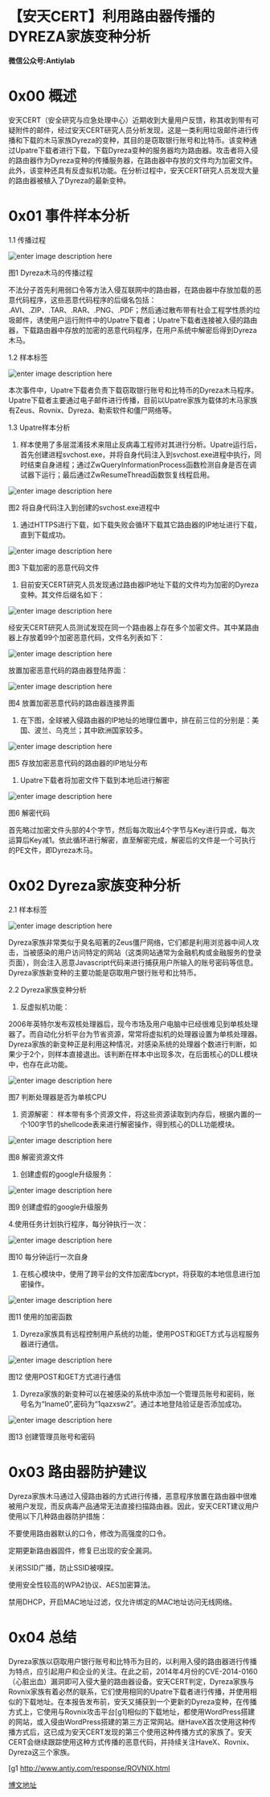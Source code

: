 # 【安天CERT】利用路由器传播的DYREZA家族变种分析

**微信公众号:Antiylab**

0x00 概述
=====

安天CERT（安全研究与应急处理中心）近期收到大量用户反馈，称其收到带有可疑附件的邮件，经过安天CERT研究人员分析发现，这是一类利用垃圾邮件进行传播和下载的木马家族Dyreza的变种，其目的是窃取银行账号和比特币。该变种通过Upatre下载者进行下载，下载Dyreza变种的服务器均为路由器。攻击者将入侵的路由器作为Dyreza变种的传播服务器，在路由器中存放的文件均为加密文件。此外，该变种还具有反虚拟机功能。在分析过程中，安天CERT研究人员发现大量的路由器被植入了Dyreza的最新变种。

0x01 事件样本分析
=====

1.1 传播过程

![enter image description here](http://drops.javaweb.org/uploads/images/48de759692c59d15c78a83640a829b59c8e94393.jpg)

图1 Dyreza木马的传播过程

不法分子首先利用弱口令等方法入侵互联网中的路由器，在路由器中存放加载的恶意代码程序，这些恶意代码程序的后缀名包括： .AVI、.ZIP、.TAR、.RAR、.PNG、.PDF；然后通过散布带有社会工程学性质的垃圾邮件，诱使用户运行附件中的Upatre下载者；Upatre下载者连接被入侵的路由器，下载路由器中存放的加密的恶意代码程序，在用户系统中解密后得到Dyreza木马。

1.2 样本标签

![enter image description here](http://drops.javaweb.org/uploads/images/6bfe93fdcac29d11698370178cd0d4bb89c7eb92.jpg)

本次事件中，Upatre下载者负责下载窃取银行账号和比特币的Dyreza木马程序。Upatre下载者主要通过电子邮件进行传播，目前以Upatre家族为载体的木马家族有Zeus、Rovnix、Dyreza、勒索软件和僵尸网络等。

1.3 Upatre样本分析

1.  样本使用了多层混淆技术来阻止反病毒工程师对其进行分析。Upatre运行后，首先创建进程svchost.exe，并将自身代码注入到svchost.exe进程中执行，同时结束自身进程；通过ZwQueryInformationProcess函数检测自身是否在调试器下运行；最后通过ZwResumeThread函数恢复线程启用。

![enter image description here](http://drops.javaweb.org/uploads/images/e0dcac02f8c1cc150bbd48ee0973ecb373c9578d.jpg)

图2 将自身代码注入到创建的svchost.exe进程中

1.  通过HTTPS进行下载，如下载失败会循环下载其它路由器的IP地址进行下载，直到下载成功。

![enter image description here](http://drops.javaweb.org/uploads/images/fdba9f65c680a6f7bfcce37c295e0c4c8e3dd1e0.jpg)

图3 下载加密的恶意代码文件

1.  目前安天CERT研究人员发现通过路由器IP地址下载的文件均为加密的Dyreza变种。其文件后缀名如下：

![enter image description here](http://drops.javaweb.org/uploads/images/6526c5f739025477d81c7c2d6ad17a7ed2244ba2.jpg)

经安天CERT研究人员测试发现在同一个路由器上存在多个加密文件。其中某路由器上存放着99个加密恶意代码，文件名列表如下：

![enter image description here](http://drops.javaweb.org/uploads/images/3307b8a799814dc714baa287beb4c9bc836dadc4.jpg)

放置加密恶意代码的路由器登陆界面：

![enter image description here](http://drops.javaweb.org/uploads/images/71c3dfe246fc811cfc67d59bdeb8df33c704905f.jpg)

图4 放置加密恶意代码的路由器连接界面

1.  在下图，全球被入侵路由器的IP地址的地理位置中，排在前三位的分别是：美国、波兰、乌克兰；其中欧洲国家较多。

![enter image description here](http://drops.javaweb.org/uploads/images/f66bfe4c177c97772aeea68e406866cea33c72a5.jpg)

图5 存放加密恶意代码的路由器的IP地址分布

1.  Upatre下载者将加密文件下载到本地后进行解密

![enter image description here](http://drops.javaweb.org/uploads/images/950e9e82e41109cedfa50a8ebf9818ef4fc33ce7.jpg)

图6 解密代码

首先略过加密文件头部的4个字节，然后每次取出4个字节与Key进行异或，每次运算后Key减1。依此循环进行解密，直至解密完成，解密后的文件是一个可执行的PE文件，即Dyreza木马。

0x02 Dyreza家族变种分析
=====

2.1 样本标签

![enter image description here](http://drops.javaweb.org/uploads/images/9f0102c1b0a42fa8bfdf4b7a1a59bb77b2303d56.jpg)

Dyreza家族非常类似于臭名昭著的Zeus僵尸网络，它们都是利用浏览器中间人攻击，当被感染的用户访问特定的网站（这类网站通常为金融机构或金融服务的登录页面），则会注入恶意Javascript代码来进行捕获用户所输入的账号密码等信息。Dyreza家族新变种的主要功能是窃取用户银行账号和比特币。

2.2 Dyreza家族变种分析

1.  反虚拟机功能：

2006年英特尔发布双核处理器后，现今市场及用户电脑中已经很难见到单核处理器了。而自动化分析平台为节省资源，常常将虚拟机的处理器设置为单核处理器。Dyreza家族的新变种正是利用这种情况，对感染系统的处理器个数进行判断，如果少于2个，则样本直接退出。该判断在样本中出现多次，在后面核心的DLL模块中，也存在此功能。

![enter image description here](http://drops.javaweb.org/uploads/images/acadc41ce11337444da287369ea6aab00dbe5e1a.jpg)

图7 判断处理器是否为单核CPU

1.  资源解密： 样本带有多个资源文件，将这些资源读取到内存后，根据内置的一个100字节的shellcode表来进行解密操作，得到核心的DLL功能模块。

![enter image description here](http://drops.javaweb.org/uploads/images/01caa8e4e59e22ca54867e8a4b2e802cb960ae7d.jpg)

图8 解密资源文件

1.  创建虚假的google升级服务：

![enter image description here](http://drops.javaweb.org/uploads/images/28bf3fa3b04ca0110436b09e31082c46affb814f.jpg)

图9 创建虚假的google升级服务

4.使用任务计划执行程序，每分钟执行一次：

![enter image description here](http://drops.javaweb.org/uploads/images/e2086b9e371e9523b794df39470062b029ecee2e.jpg)

图10 每分钟运行一次自身

1.  在核心模块中，使用了跨平台的文件加密库bcrypt，将获取的本地信息进行加密操作。

![enter image description here](http://drops.javaweb.org/uploads/images/4cd5c5ba2d58e799f73d4e111e29091e4ae92f08.jpg)

图11 使用的加密函数

1.  Dyreza家族具有远程控制用户系统的功能，使用POST和GET方式与远程服务器进行通信。

![enter image description here](http://drops.javaweb.org/uploads/images/97e6d18d917960395a74b7f491a3fb2275b0a8e7.jpg)

图12 使用POST和GET方式进行通信

1.  Dyreza家族的新变种可以在被感染的系统中添加一个管理员账号和密码，账号名为“lname0”,密码为“1qazxsw2”。通过本地登陆验证是否添加成功。

![enter image description here](http://drops.javaweb.org/uploads/images/eba9027d4f0cbab703c7777b0c516491811b525c.jpg)

图13 创建管理员账号和密码

0x03 路由器防护建议
=====

Dyreza家族木马通过入侵路由器的方式进行传播，恶意程序放置在路由器中很难被用户发现，而反病毒产品通常无法直接扫描路由器。因此，安天CERT建议用户使用以下几种路由器防护措施：

不要使用路由器默认的口令，修改为高强度的口令。

定期更新路由器固件，修复已出现的安全漏洞。

关闭SSID广播，防止SSID被嗅探。

使用安全性较高的WPA2协议、AES加密算法。

禁用DHCP，开启MAC地址过滤，仅允许绑定的MAC地址访问无线网络。

0x04 总结
=====

Dyreza家族以窃取用户银行账号和比特币为目的，以利用入侵的路由器进行传播为特点，应引起用户和企业的关注。在此之前，2014年4月份的CVE-2014-0160（心脏出血）漏洞即可入侵大量的路由器设备。安天CERT判定，Dyreza家族与Rovnix家族有着必然的联系，它们使用相同的Upatre下载者进行传播，并使用相似的下载地址。在本报告发布前，安天又捕获到一个更新的Dyreza变种，在传播方式上，它使用与Rovnix攻击平台[g1]相似的下载地址，都使用WordPress搭建的网站，或入侵由WordPress搭建的第三方正常网站。继HaveX首次使用这种传播方式后，这已成为安天CERT发现的第三个使用这种传播方式的家族了。安天CERT会继续跟踪使用这种方式传播的恶意代码，并持续关注HaveX、Rovnix、Dyreza这三个家族。

[g1 http://www.antiy.com/response/ROVNIX.html

[博文地址](http://drops.wooyun.org/papers/7478)